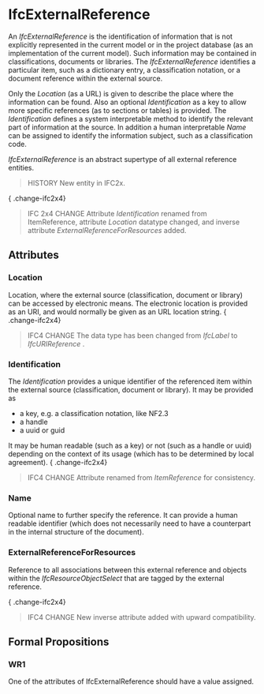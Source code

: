# IfcExternalReference

An _IfcExternalReference_ is the identification of information that is not explicitly represented in the current model or in the project database (as an implementation of the current model). Such information may be contained in classifications, documents or libraries. The _IfcExternalReference_ identifies a particular item, such as a dictionary entry, a classification notation, or a document reference within the external source.
<!-- end of short definition -->

Only the _Location_ (as a URL) is given to describe the place where the information can be found. Also an optional _Identification_ as a key to allow more specific references (as to sections or tables) is provided. The _Identification_ defines a system interpretable method to identify the relevant part of information at the source. In addition a human interpretable _Name_ can be assigned to identify the information subject, such as a classification code.

_IfcExternalReference_ is an abstract supertype of all external reference entities.

> HISTORY New entity in IFC2x.

{ .change-ifc2x4}
> IFC 2x4 CHANGE Attribute _Identification_ renamed from ItemReference, attribute _Location_ datatype changed, and inverse attribute _ExternalReferenceForResources_ added.

## Attributes

### Location
Location, where the external source (classification, document or library) can be accessed by electronic means. The electronic location is provided as an URI, and would normally be given as an URL location string.
{ .change-ifc2x4}
> IFC4 CHANGE The data type has been changed from _IfcLabel_ to _IfcURIReference_
> .

### Identification
The _Identification_ provides a unique identifier of the referenced item within the external source (classification, document or library). It may be provided as
* a key, e.g. a classification notation, like NF2.3
* a handle
* a uuid or guid


It may be human readable (such as a key) or not (such as a handle or uuid) depending on the context of its usage (which has to be determined by local agreement).
{ .change-ifc2x4}
> IFC4 CHANGE Attribute renamed from _ItemReference_ for consistency.
>

### Name
Optional name to further specify the reference. It can provide a human readable identifier (which does not necessarily need to have a counterpart in the internal structure of the document).

### ExternalReferenceForResources
Reference to all associations between this external reference and objects within the _IfcResourceObjectSelect_ that are tagged by the external reference.

{ .change-ifc2x4}
> IFC4 CHANGE New inverse attribute added with upward compatibility.
>

## Formal Propositions

### WR1
One of the attributes of IfcExternalReference should have a value assigned.
